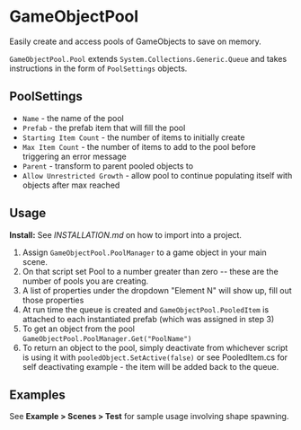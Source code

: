 # GameObjectPool

Easily create and access pools of GameObjects to save on memory.

`GameObjectPool.Pool` extends `System.Collections.Generic.Queue` and takes
instructions in the form of `PoolSettings` objects.

## PoolSettings

- `Name` - the name of the pool
- `Prefab` - the prefab item that will fill the pool
- `Starting Item Count` - the number of items to initially create
- `Max Item Count` - the number of items to add to the pool before triggering an error message
- `Parent` - transform to parent pooled objects to
- `Allow Unrestricted Growth` - allow pool to continue populating itself with objects after max reached

## Usage

**Install:** See *INSTALLATION.md* on how to import into a project.

1. Assign `GameObjectPool.PoolManager` to a game object in your main scene.
2. On that script set Pool to a number greater than zero -- these are the number
of pools you are creating.
3. A list of properties under the dropdown "Element N" will show up, fill out those properties
4. At run time the queue is created and `GameObjectPool.PooledItem` is attached to each instantiated prefab (which was assigned in step 3)
5. To get an object from the pool `GameObjectPool.PoolManager.Get("PoolName")`
6. To return an object to the pool, simply deactivate from whichever script is using it with `pooledObject.SetActive(false)` or see PooledItem.cs for self deactivating example - the item will be added back to the queue.

## Examples

See **Example > Scenes > Test** for sample usage involving shape spawning.
